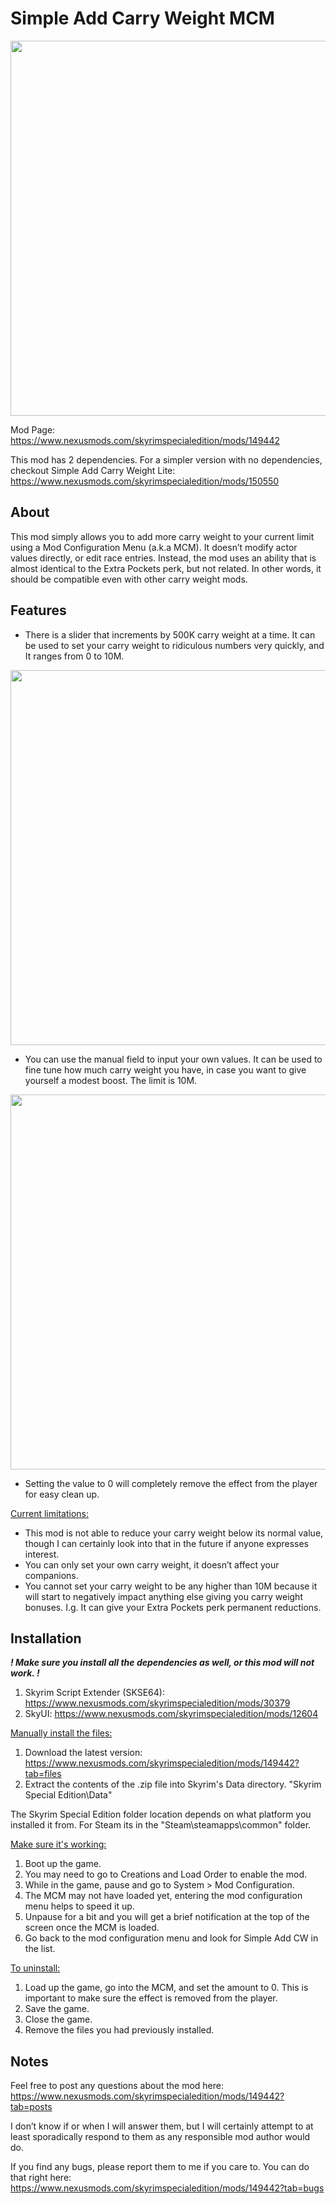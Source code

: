 # Simple Add Carry Weight MCM

<img src="https://staticdelivery.nexusmods.com/mods/1704/images/149442/149442-1746611647-180873838.jpeg" width="600">

Mod Page: https://www.nexusmods.com/skyrimspecialedition/mods/149442

This mod has 2 dependencies. For a simpler version with no dependencies, checkout Simple Add Carry Weight Lite: https://www.nexusmods.com/skyrimspecialedition/mods/150550

## About

This mod simply allows you to add more carry weight to your current limit using a Mod Configuration Menu (a.k.a MCM). It doesn’t modify actor values directly, or edit race entries. Instead, the mod uses an ability that is almost identical to the Extra Pockets perk, but not related. In other words, it should be compatible even with other carry weight mods.

## Features

- There is a slider that increments by 500K carry weight at a time. It can be used to set your carry weight to ridiculous numbers very quickly, and It ranges from 0 to 10M.
<img src="https://staticdelivery.nexusmods.com/mods/1704/images/149442/149442-1746674180-413327596.jpeg" width="600">

- You can use the manual field to input your own values. It can be used to fine tune how much carry weight you have, in case you want to give yourself a modest boost. The limit is 10M.
<img src="https://staticdelivery.nexusmods.com/mods/1704/images/149442/149442-1746674180-2124118414.jpeg" width="600">

- Setting the value to 0 will completely remove the effect from the player for easy clean up.

<ins>Current limitations:</ins>

- This mod is not able to reduce your carry weight below its normal value, though I can certainly look into that in the future if anyone expresses interest.
- You can only set your own carry weight, it doesn’t affect your companions.
- You cannot set your carry weight to be any higher than 10M because it will start to negatively impact anything else giving you carry weight bonuses. I.g. It can give your Extra Pockets perk permanent reductions.

## Installation

***! Make sure you install all the dependencies as well, or this mod will not work. !***

1. Skyrim Script Extender (SKSE64): https://www.nexusmods.com/skyrimspecialedition/mods/30379
2. SkyUI: https://www.nexusmods.com/skyrimspecialedition/mods/12604

<ins>Manually install the files:</ins>

1. Download the latest version: https://www.nexusmods.com/skyrimspecialedition/mods/149442?tab=files
2. Extract the contents of the .zip file into Skyrim's Data directory. "Skyrim Special Edition\Data\"

The Skyrim Special Edition folder location depends on what platform you installed it from. For Steam its in the "Steam\steamapps\common\" folder.

<ins>Make sure it's working:</ins>

1. Boot up the game.
2. You may need to go to Creations and Load Order to enable the mod.
3. While in the game, pause and go to System > Mod Configuration.
4. The MCM may not have loaded yet, entering the mod configuration menu helps to speed it up.
5. Unpause for a bit and you will get a brief notification at the top of the screen once the MCM is loaded.
6. Go back to the mod configuration menu and look for Simple Add CW in the list.

<ins>To uninstall:</ins>

1. Load up the game, go into the MCM, and set the amount to 0. This is important to make sure the effect is removed from the player.
2. Save the game.
3. Close the game.
4. Remove the files you had previously installed.

## Notes

Feel free to post any questions about the mod here: https://www.nexusmods.com/skyrimspecialedition/mods/149442?tab=posts

I don’t know if or when I will answer them, but I will certainly attempt to at least sporadically respond to them as any responsible mod author would do.

If you find any bugs, please report them to me if you care to. You can do that right here: https://www.nexusmods.com/skyrimspecialedition/mods/149442?tab=bugs
